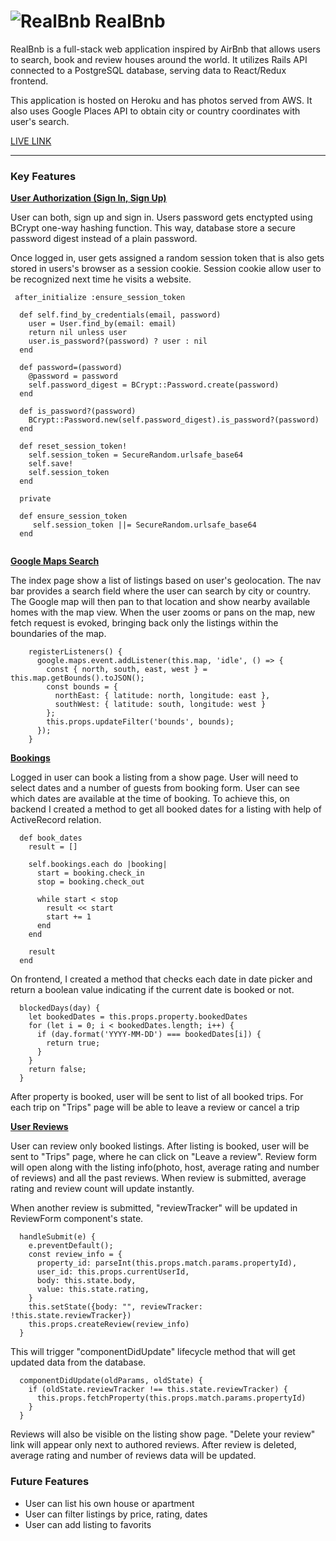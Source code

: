 # ![](https://cdn.iconscout.com/icon/free/png-48/airbnb-11-722672.png "RealBnb") RealBnb

RealBnb is a full-stack web application inspired by AirBnb that allows users to search, book and review houses around the world. It utilizes Rails API connected to a PostgreSQL database, serving data to React/Redux frontend.

This application is hosted on Heroku and has photos served from AWS. It also uses Google Places API to obtain city or country coordinates with user's search.


[LIVE LINK](https://realbnb.herokuapp.com/ "RealBnB")

---

<h3>Key Features</h3>



<p style="text-decoration: underline"><b>User Authorization (Sign In, Sign Up)</b></p>
<p>User can both, sign up and sign in. Users password gets enctypted using BCrypt one-way hashing function. This way, database store a secure password digest instead of a plain password.</p>
<p>Once logged in, user gets assigned a random session token that is also gets stored in users's browser as a session cookie. Session cookie allow user to be recognized next time he visits a website.</p>


```
 after_initialize :ensure_session_token

  def self.find_by_credentials(email, password)
    user = User.find_by(email: email)
    return nil unless user
    user.is_password?(password) ? user : nil
  end

  def password=(password)
    @password = password
    self.password_digest = BCrypt::Password.create(password)
  end

  def is_password?(password)
    BCrypt::Password.new(self.password_digest).is_password?(password)
  end

  def reset_session_token!
    self.session_token = SecureRandom.urlsafe_base64
    self.save!
    self.session_token
  end

  private

  def ensure_session_token
     self.session_token ||= SecureRandom.urlsafe_base64
  end
  
  ```

<p style="text-decoration: underline"><b>Google Maps Search</b></p>

<p>The index page show a list of listings based on user's geolocation. The nav bar provides a search field where the user can search by city or country. The Google map will then pan to that location and show nearby available homes with the map view. When the user zooms or pans on the map, new fetch request is evoked, bringing back only the listings within the boundaries of the map.</p>

```
    registerListeners() {
      google.maps.event.addListener(this.map, 'idle', () => {
        const { north, south, east, west } = this.map.getBounds().toJSON();
        const bounds = {
          northEast: { latitude: north, longitude: east },
          southWest: { latitude: south, longitude: west }
        };
        this.props.updateFilter('bounds', bounds);
      });
    }
```

<p style="text-decoration: underline"><b>Bookings</b></p>
<p>Logged in user can book a listing from a show page. User will need to select dates and a number of guests from booking form. User can see which dates are available at the time of booking. To achieve this, on backend I created a method to get all booked dates for a listing with help of ActiveRecord relation.</p>

```
  def book_dates
    result = []

    self.bookings.each do |booking|
      start = booking.check_in
      stop = booking.check_out

      while start < stop
        result << start
        start += 1
      end
    end

    result
  end
  ```

<p>On frontend, I created a method that checks each date in date picker and return a boolean value indicating if the current date is booked or not.</p>

```
  blockedDays(day) {
    let bookedDates = this.props.property.bookedDates
    for (let i = 0; i < bookedDates.length; i++) {
      if (day.format('YYYY-MM-DD') === bookedDates[i]) {
        return true;
      }
    }
    return false;
  }
```

<p>After property is booked, user will be sent to list of all booked trips. For each trip on "Trips" page will be able to leave a review or cancel a trip</p>


<p style="text-decoration: underline"><b>User Reviews</b></p>
<p>User can review only booked listings. After listing is booked, user will be sent to "Trips" page, where he can click on "Leave a review". Review form will open along with the listing info(photo, host, average rating and number of reviews) and all the past reviews. When review is submitted, average rating and review count will update instantly.
<p>When another review is submitted, "reviewTracker" will be updated in ReviewForm component's state. </p>

```
  handleSubmit(e) {
    e.preventDefault();
    const review_info = {
      property_id: parseInt(this.props.match.params.propertyId),
      user_id: this.props.currentUserId,
      body: this.state.body,
      value: this.state.rating,
    }
    this.setState({body: "", reviewTracker: !this.state.reviewTracker})
    this.props.createReview(review_info)
  }
```

<p>This will trigger "componentDidUpdate" lifecycle method that will get updated data from the database.</p>

```
  componentDidUpdate(oldParams, oldState) {
    if (oldState.reviewTracker !== this.state.reviewTracker) {
      this.props.fetchProperty(this.props.match.params.propertyId)
    }
  }
```
 Reviews will also be visible on the listing show page. "Delete your review" link will appear only next to authored reviews. After review is deleted, average rating and number of reviews data will be updated.</p>


<h3>Future Features</h3>
<ul>
   <li>User can list his own house or apartment</li> 
   <li>User can filter listings by price, rating, dates</li>
   <li>User can add listing to favorits</li>
</ul>
